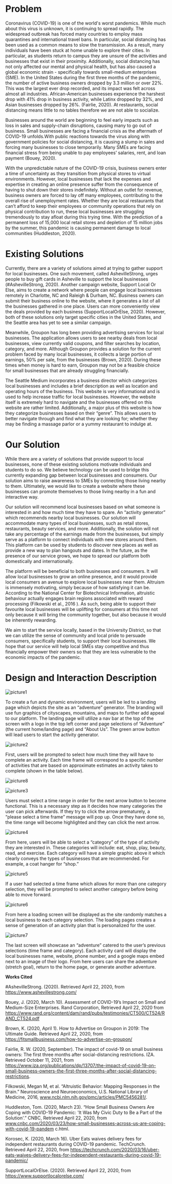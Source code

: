 
# Problem

Coronavirus (COVID-19) is one of the world's worst pandemics. While much about this virus is unknown, it is continuing to spread rapidly. The widespread outbreak has forced many countries to employ mass quarantines and international travel bans. In particular, social distancing has been used as a common means to slow the transmission. As a result, many individuals have been stuck at home unable to explore their cities. In particular, as students return to campus they are unsure of the activities and businesses that exist in their proximity.  Additionally, social distancing has not only affected our mental and physical health, but has also caused a global economic strain - specifically towards small-medium enterprises (SME). In the United States during the first three months of the pandemic, the number of active business owners dropped by 3.3 million or over 22%. This was the largest ever drop recorded, and its impact was felt across almost all industries. African-American businesses experience the harshest drop with 41% drop in business activity, while Latinx dropped by 32%, and Asian businesses dropped by 26%. (Fairlie, 2020). At restaurants, social distancing means little to no tables therefore we are not able to socialize. 
 
Businesses around the world are beginning to feel early impacts such as loss in sales and supply-chain disruptions, causing many to go out of business. Small businesses are facing a financial crisis as the aftermath of COVID-19 unfolds.With public reactions towards the virus along with government policies for social distancing, it is causing a slump in sales and forcing many businesses to close temporarily. Many SMEs are facing financial stress from being unable to pay employees’ salaries, rent, and loan payment (Bouey, 2020).
 
With the unpredictable nature of the COVID-19 crisis, business owners enter a time of uncertainty as they transition from physical stores to virtual environments. However, local businesses that lack the expenses and expertise in creating an online presence suffer from the consequence of having to shut down their stores indefinitely. Without an outlet for revenue, business owners are forced to lay off many employees, contributing to the overall rise of unemployment rates. Whether they are local restaurants that can’t afford to keep their employees or community operations that rely on physical contribution to run, these local businesses are struggling tremendously to stay afloat during this trying time. With the prediction of a permanent loss of 15,000 local retail stores and depletion of 15 million jobs by the summer, this pandemic is causing permanent damage to local communities (Huddleston, 2020). 


# Existing Solutions

Currently, there are a variety of solutions aimed at trying to gather support for local businesses. One such movement, called AshevilleStrong, urges people to buy gift cards in Asheville to support the local businesses (#AshevilleStrong, 2020). Another campaign website, Support Local Or Else, aims to create a network where people can engage local businesses remotely in Charlotte, NC and Raleigh & Durham, NC. Business owners can submit their business online to the website, where it generates a list of all the businesses gathered in one place. Users can more conveniently view the deals provided by each business (SupportLocalOrElse, 2020). However, both of these solutions only target specific cities in the United States, and the Seattle area has yet to see a similar campaign. 
 
Meanwhile, Groupon has long been providing advertising services for local businesses. The application allows users to see nearby deals from local businesses, view currently valid coupons, and filter searches by location, category, and more. Although Groupon provides a solution for the current problem faced by many local businesses, it collects a large portion of earnings, 50% per sale, from the businesses (Brown, 2020). During these times when money is hard to earn, Groupon may not be a feasible choice for small businesses that are already struggling financially. 
 
The Seattle Medium incorporates a business director which categorizes local businesses and includes a brief description as well as location and operating hours of the business. This website is very informational and is used to help increase traffic for local businesses. However, the website itself is extremely hard to navigate and the businesses offered on this website are rather limited. Additionally, a major plus of this website is how they categorize businesses based on their “genre”. This allows users to better navigate through and find what they are looking for; whether they may be finding a massage parlor or a yummy restaurant to indulge at. 


# Our Solution

While there are a variety of solutions that provide support to local businesses, none of these existing solutions motivate individuals and students to do so. We believe technology can be used to bridge this currently expanding gap between local businesses and consumers. Our solution aims to raise awareness to SMEs by connecting those living nearby to them. Ultimately, we would like to create a website where these businesses can promote themselves to those living nearby in a fun and interactive way. 
 
Our solution will recommend local businesses based on what someone is interested in and how much time they have to spare. An “activity generator” which recommends nearby local businesses. Our solution will accommodate many types of local businesses, such as retail stores, restaurants, beauty services, and more. Additionally, the solution will not take any percentage of the earnings made from the businesses, but simply serve as a platform to connect individuals with new stores around them. This platform can be used by students to discover new places as well as provide a new way to plan hangouts and dates. In the future, as the presence of our service grows, we hope to spread our platform both domestically and internationally. 
 
The platform will be beneficial to both businesses and consumers. It will allow local businesses to grow an online presence, and it would provide local consumers an avenue to explore local businesses near them. Altruism is immensely motivating, simply because of how satisfying it can be. According to the National Center for Biotechnical Information, altruistic behaviour actually engages brain regions associated with reward processing (Filkowski et al., 2016 ). As such, being able to support their favourite local businesses will be uplifting for consumers at this time not only because it will bring the community together, but also because it would be inherently rewarding. 
 
We aim to start the service locally, based in the University District, so that we can utilize the sense of community and local pride to persuade consumers, specifically students, to support their local businesses. We hope that our service will help local SMEs stay competitive and thus financially empower their owners so that they are less vulnerable to the economic impacts of the pandemic. 


# Design and Interaction Description

![picture1](images/Picture1.png)

To create a fun and dynamic environment, users will be led to a landing page which depicts the site as an “adventure” generator. The branding will use fun graphics of cityscapes, mountains, and maps to further add appeal to our platform. The landing page will utilize a nav bar at the top of the screen with a logo in the top left corner and page selections of “Adventure” (the current home/landing page) and “About Us”. The green arrow button will lead users to start the activity generator. 

![picture2](images/Picture2.png)

First, users will be prompted to select how much time they will have to complete an activity. Each time frame will correspond to a specific number of activities that are based on approximate estimates an activity takes to complete (shown in the table below). 

![picture8](images/Picture8.png)


![picture3](images/Picture3.png)

Users must select a time range in order for the next arrow button to become functional. This is a necessary step as it decides how many categories the user can pick afterwards. If they try to click the arrow prematurely, a “please select a time frame” message will pop up. Once they have done so, the time range will become highlighted and they can click the next arrow.

![picture4](images/Picture4.png)

From here, users will be able to select a “category” of the type of activity they are interested in. These categories will include: eat, shop, play, beauty, read, and exercise. Each category will have a simple graphic above it which clearly conveys the types of businesses that are recommended. For example, a coat hanger for “shop.”

![picture5](images/Picture5.png)

If a user had selected a time frame which allows for more than one category selection, they will be prompted to select another category before being able to move forward.  


![picture6](images/Picture6.png)

From here a loading screen will be displayed as the site randomly matches a local business to each category selection.  The loading pages creates a sense of generation of an activity plan that is personalized for the user. 

![picture7](images/Picture7.png)

The last screen will showcase an “adventure” catered to the user’s previous selections (time frame and category). Each activity card will display the local businesses name, website, phone number, and a google maps embed next to an image of their logo. From here users can share the adventure (stretch goal), return to the home page, or generate another adventure. 


**Works Cited**

#AshevilleStrong. (2020). Retrieved April 22, 2020, from https://www.ashevillestrong.com/

Bouey, J. (2020, March 10). Assessment of COVID-19’s Impact on Small and Medium-Size Enterprises. Rand Corporation, Retrieved April 22, 2020 from https://www.rand.org/content/dam/rand/pubs/testimonies/CT500/CT524/RAND_CT524.pdf

Brown, K. (2020, April 1). How to Advertise on Groupon in 2019: The Ultimate Guide. Retrieved April 22, 2020, from https://fitsmallbusiness.com/how-to-advertise-on-groupon/

Fairlie, R. W. (2020, September). The impact of covid-19 on small business owners: The first three months after social-distancing restrictions. IZA. Retrieved October 11, 2021, from https://www.iza.org/publications/dp/13707/the-impact-of-covid-19-on-small-business-owners-the-first-three-months-after-social-distancing-restrictions.

Filkowski, Megan M, et al. “Altruistic Behavior: Mapping Responses in the Brain.” Neuroscience and Neuroeconomics, U.S. National Library of Medicine, 2016, www.ncbi.nlm.nih.gov/pmc/articles/PMC5456281/.

Huddleston, Tom. (2020, March 23). “How Small Business Owners Are Coping with COVID-19 Pandemic: 'It Was My Civic Duty to Be a Part of the Solution'.” CNBC, Retrieved April 22, 2020, from www.cnbc.com/2020/03/23/how-small-businesses-across-us-are-coping-with-covid-19-pandem	c.html.

Korosec, K. (2020, March 16). Uber Eats waives delivery fees for independent restaurants during COVID-19 pandemic. TechCrunch. Retrieved April 22, 2020, from https://techcrunch.com/2020/03/16/uber-eats-waives-delivery-fees-for-independent-restaurants-during-covid-19-pandemic/

SupportLocalOrElse. (2020). Retrieved April 22, 2020, from https://www.supportlocalorelse.com/





